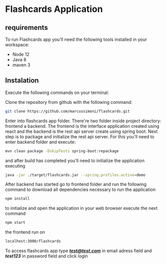 # Flashcards Application

## requirements 

To run Flashcards app you'll need the following tools installed in your workspace:

* Node 12 
* Java 8
* maven 3

## Instalation

Execute the following commands on your terminal:

Clone the repository from github with the following command: 
 
```sh
git clone https://github.com/marcussimoni/flashcards.git
```

Enter into flashcards app folder. There're two folder inside project directory: frontend a backend. The frontend is the interface application created using react and the backend is the rest api server create using spring boot. Next step is to package and initialize the rest api server. For this you'll need to enter backend folder and execute: 

```sh
mvn clean package -DskipTests spring-boot:repackage
```

and after build has completed you'll need to initialize the application executing 

```sh
java -jar ./target/flashcards.jar --spring.profiles.active=demo
```

After backend has started go to frontend folder and run the following command to download all dependencies necessary to run the application

```sh
npm install
``` 

to initialize and open the application in your web browser execute the next command

```sh
npm start
```

the frontend run on 

```sh
localhost:3000/flashcards
```

To access flashcards app type ***test@test.com*** in email adress field and ***test123*** in password field and click login

